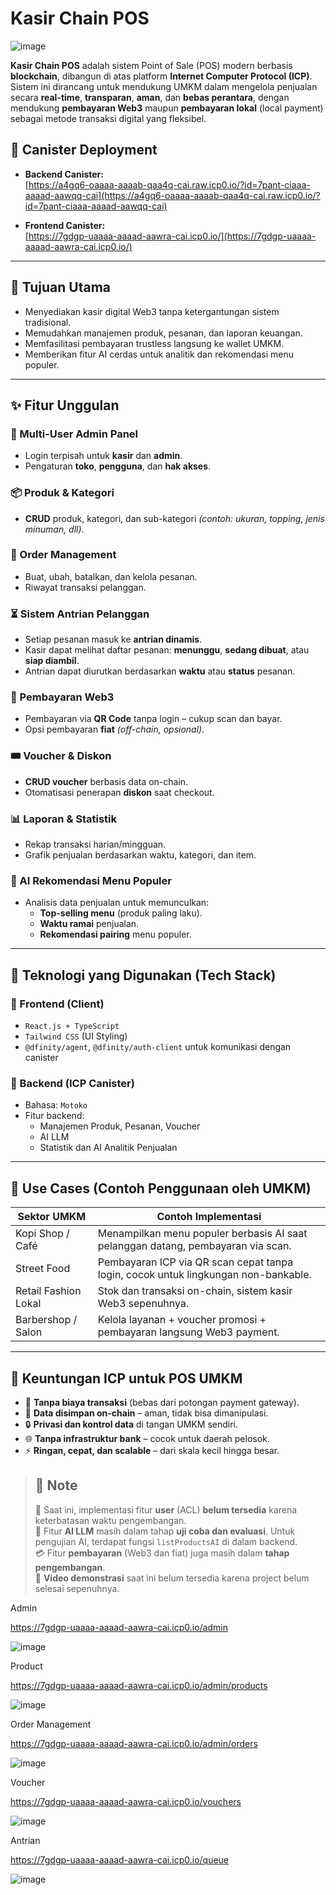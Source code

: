 # Kasir Chain POS

![image](https://github.com/user-attachments/assets/ab172782-1e32-478b-8dcc-c235a287c40a)

**Kasir Chain POS** adalah sistem Point of Sale (POS) modern berbasis **blockchain**, dibangun di atas platform **Internet Computer Protocol (ICP)**. Sistem ini dirancang untuk mendukung UMKM dalam mengelola penjualan secara **real-time**, **transparan**, **aman**, dan **bebas perantara**, dengan mendukung **pembayaran Web3** maupun **pembayaran lokal** (local payment) sebagai metode transaksi digital yang fleksibel.


## 🔗 Canister Deployment

- **Backend Canister:**  
  [https://a4gq6-oaaaa-aaaab-qaa4q-cai.raw.icp0.io/?id=7pant-ciaaa-aaaad-aawqq-cai](https://a4gq6-oaaaa-aaaab-qaa4q-cai.raw.icp0.io/?id=7pant-ciaaa-aaaad-aawqq-cai)

- **Frontend Canister:**  
  [https://7gdgp-uaaaa-aaaad-aawra-cai.icp0.io/](https://7gdgp-uaaaa-aaaad-aawra-cai.icp0.io/)



---

## 🎯 Tujuan Utama

- Menyediakan kasir digital Web3 tanpa ketergantungan sistem tradisional.
- Memudahkan manajemen produk, pesanan, dan laporan keuangan.
- Memfasilitasi pembayaran trustless langsung ke wallet UMKM.
- Memberikan fitur AI cerdas untuk analitik dan rekomendasi menu populer.

---

## ✨ Fitur Unggulan

### 🔐 Multi-User Admin Panel
- Login terpisah untuk **kasir** dan **admin**.
- Pengaturan **toko**, **pengguna**, dan **hak akses**.

### 📦 Produk & Kategori
- **CRUD** produk, kategori, dan sub-kategori *(contoh: ukuran, topping, jenis minuman, dll)*.

### 🧾 Order Management
- Buat, ubah, batalkan, dan kelola pesanan.
- Riwayat transaksi pelanggan.

### ⏳ Sistem Antrian Pelanggan
- Setiap pesanan masuk ke **antrian dinamis**.
- Kasir dapat melihat daftar pesanan: **menunggu**, **sedang dibuat**, atau **siap diambil**.
- Antrian dapat diurutkan berdasarkan **waktu** atau **status** pesanan.

### 💸 Pembayaran Web3
- Pembayaran via **QR Code** tanpa login – cukup scan dan bayar.
- Opsi pembayaran **fiat** *(off-chain, opsional)*.

### 🎟️ Voucher & Diskon
- **CRUD voucher** berbasis data on-chain.
- Otomatisasi penerapan **diskon** saat checkout.

### 📊 Laporan & Statistik
- Rekap transaksi harian/mingguan.
- Grafik penjualan berdasarkan waktu, kategori, dan item.

### 🧠 AI Rekomendasi Menu Populer
- Analisis data penjualan untuk memunculkan:
  - **Top-selling menu** (produk paling laku).
  - **Waktu ramai** penjualan.
  - **Rekomendasi pairing** menu populer.

---

## 🧰 Teknologi yang Digunakan (Tech Stack)

### 🔹 Frontend (Client)
- `React.js + TypeScript`
- `Tailwind CSS` (UI Styling)
- `@dfinity/agent`, `@dfinity/auth-client` untuk komunikasi dengan canister

### 🔸 Backend (ICP Canister)
- Bahasa: `Motoko`
- Fitur backend:
  - Manajemen Produk, Pesanan, Voucher
  - AI LLM
  - Statistik dan AI Analitik Penjualan

---

## 💼 Use Cases (Contoh Penggunaan oleh UMKM)

| Sektor UMKM         | Contoh Implementasi                                                                 |
|---------------------|--------------------------------------------------------------------------------------|
| Kopi Shop / Café     | Menampilkan menu populer berbasis AI saat pelanggan datang, pembayaran via scan.   |
| Street Food         | Pembayaran ICP via QR scan cepat tanpa login, cocok untuk lingkungan non-bankable. |
| Retail Fashion Lokal | Stok dan transaksi on-chain, sistem kasir Web3 sepenuhnya.                         |
| Barbershop / Salon   | Kelola layanan + voucher promosi + pembayaran langsung Web3 payment.               |

---

## 🌟 Keuntungan ICP untuk POS UMKM

- 🚫 **Tanpa biaya transaksi** (bebas dari potongan payment gateway).
- 💾 **Data disimpan on-chain** – aman, tidak bisa dimanipulasi.
- 🔒 **Privasi dan kontrol data** di tangan UMKM sendiri.
- 🌐 **Tanpa infrastruktur bank** – cocok untuk daerah pelosok.
- ⚡ **Ringan, cepat, dan scalable** – dari skala kecil hingga besar.

> ## 📝 Note
> 
> 🔧 Saat ini, implementasi fitur **user** (ACL) **belum tersedia** karena keterbatasan waktu pengembangan.  
> 🤖 Fitur **AI LLM** masih dalam tahap **uji coba dan evaluasi**. Untuk pengujian AI, terdapat fungsi `listProductsAI` di dalam backend.  
> 💳 Fitur **pembayaran** (Web3 dan fiat) juga masih dalam **tahap pengembangan**.  
> 🎥 **Video demonstrasi** saat ini belum tersedia karena project belum selesai sepenuhnya.

Admin

https://7gdgp-uaaaa-aaaad-aawra-cai.icp0.io/admin

![image](https://github.com/user-attachments/assets/7ff072b4-bb3f-4f9f-aa59-bb9a75d044e5)

Product

https://7gdgp-uaaaa-aaaad-aawra-cai.icp0.io/admin/products

![image](https://github.com/user-attachments/assets/ad4454b7-75f6-4ff5-8c4b-27006ed638a7)

Order Management 

https://7gdgp-uaaaa-aaaad-aawra-cai.icp0.io/admin/orders

![image](https://github.com/user-attachments/assets/476c66a9-14b6-42dc-935f-08f93f53b3d9)

Voucher

https://7gdgp-uaaaa-aaaad-aawra-cai.icp0.io/vouchers

![image](https://github.com/user-attachments/assets/cf285e77-332e-4626-9f22-31618e8779cb)

Antrian

https://7gdgp-uaaaa-aaaad-aawra-cai.icp0.io/queue

![image](https://github.com/user-attachments/assets/54e5ee16-7a7d-4cc4-aa80-587c5cc57f74)


